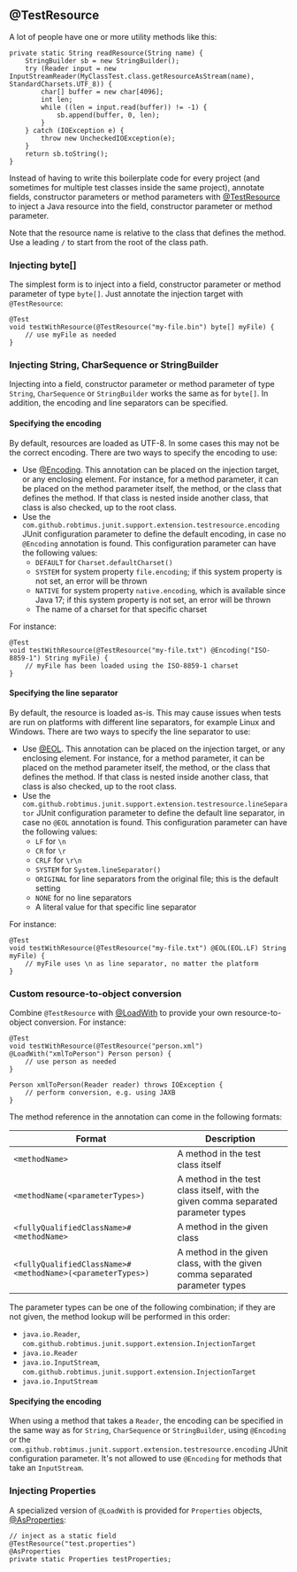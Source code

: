 <head>
  <title>@TestResource</title>
</head>

## @TestResource

A lot of people have one or more utility methods like this:

    private static String readResource(String name) {
        StringBuilder sb = new StringBuilder();
        try (Reader input = new InputStreamReader(MyClassTest.class.getResourceAsStream(name), StandardCharsets.UTF_8)) {
            char[] buffer = new char[4096];
            int len;
            while ((len = input.read(buffer)) != -1) {
                sb.append(buffer, 0, len);
            }
        } catch (IOException e) {
            throw new UncheckedIOException(e);
        }
        return sb.toString();
    }

Instead of having to write this boilerplate code for every project (and sometimes for multiple test classes inside the same project), annotate fields, constructor parameters or method parameters with [@TestResource](../apidocs/com/github/robtimus/junit/support/extension/testresource/TestResource.html) to inject a Java resource into the field, constructor parameter or method parameter.

Note that the resource name is relative to the class that defines the method. Use a leading `/` to start from the root of the class path.

### Injecting byte[]

The simplest form is to inject into a field, constructor parameter or method parameter of type `byte[]`. Just annotate the injection target with `@TestResource`:

```
@Test
void testWithResource(@TestResource("my-file.bin") byte[] myFile) {
    // use myFile as needed
}
```

### Injecting String, CharSequence or StringBuilder

Injecting into a field, constructor parameter or method parameter of type `String`, `CharSequence` or `StringBuilder` works the same as for `byte[]`. In addition, the encoding and line separators can be specified.

#### Specifying the encoding

By default, resources are loaded as UTF-8. In some cases this may not be the correct encoding. There are two ways to specify the encoding to use:

* Use [@Encoding](../apidocs/com/github/robtimus/junit/support/extension/testresource/Encoding.html). This annotation can be placed on the injection target, or any enclosing element. For instance, for a method parameter, it can be placed on the method parameter itself, the method, or the class that defines the method. If that class is nested inside another class, that class is also checked, up to the root class.
* Use the `com.github.robtimus.junit.support.extension.testresource.encoding` JUnit configuration parameter to define the default encoding, in case no `@Encoding` annotation is found. This configuration parameter can have the following values:
    * `DEFAULT` for `Charset.defaultCharset()`
    * `SYSTEM` for system property `file.encoding`; if this system property is not set, an error will be thrown
    * `NATIVE` for system property `native.encoding`, which is available since Java 17; if this system property is not set, an error will be thrown
    * The name of a charset for that specific charset

For instance:

```
@Test
void testWithResource(@TestResource("my-file.txt") @Encoding("ISO-8859-1") String myFile) {
    // myFile has been loaded using the ISO-8859-1 charset
}
```


#### Specifying the line separator

By default, the resource is loaded as-is. This may cause issues when tests are run on platforms with different line separators, for example Linux and Windows. There are two ways to specify the line separator to use:

* Use [@EOL](../apidocs/com/github/robtimus/junit/support/extension/testresource/EOL.html). This annotation can be placed on the injection target, or any enclosing element. For instance, for a method parameter, it can be placed on the method parameter itself, the method, or the class that defines the method. If that class is nested inside another class, that class is also checked, up to the root class.
* Use the `com.github.robtimus.junit.support.extension.testresource.lineSeparator` JUnit configuration parameter to define the default line separator, in case no `@EOL` annotation is found. This configuration parameter can have the following values:
    * `LF` for `\n`
    * `CR` for `\r`
    * `CRLF` for `\r\n`
    * `SYSTEM` for `System.lineSeparator()`
    * `ORIGINAL` for line separators from the original file; this is the default setting
    * `NONE` for no line separators
    * A literal value for that specific line separator

For instance:

```
@Test
void testWithResource(@TestResource("my-file.txt") @EOL(EOL.LF) String myFile) {
    // myFile uses \n as line separator, no matter the platform
}
```

### Custom resource-to-object conversion

Combine `@TestResource` with [@LoadWith](../apidocs/com/github/robtimus/junit/support/extension/testresource/LoadWith.html) to provide your own resource-to-object conversion. For instance:

```
@Test
void testWithResource(@TestResource("person.xml") @LoadWith("xmlToPerson") Person person) {
    // use person as needed
}

Person xmlToPerson(Reader reader) throws IOException {
    // perform conversion, e.g. using JAXB
}
```

The method reference in the annotation can come in the following formats:

| Format                                                   | Description                                                                       |
|----------------------------------------------------------|-----------------------------------------------------------------------------------|
|`<methodName>`                                            | A method in the test class itself                                                 |
|`<methodName(<parameterTypes>)`                           | A method in the test class itself, with the given comma separated parameter types |
|`<fullyQualifiedClassName>#<methodName>`                  | A method in the given class                                                       |
|`<fullyQualifiedClassName>#<methodName>(<parameterTypes>)`| A method in the given class, with the given comma separated parameter types       |

The parameter types can be one of the following combination; if they are not given, the method lookup will be performed in this order:
* `java.io.Reader`, `com.github.robtimus.junit.support.extension.InjectionTarget`
* `java.io.Reader`
* `java.io.InputStream`, `com.github.robtimus.junit.support.extension.InjectionTarget`
* `java.io.InputStream`

#### Specifying the encoding

When using a method that takes a `Reader`, the encoding can be specified in the same way as for `String`, `CharSequence` or `StringBuilder`, using `@Encoding` or the `com.github.robtimus.junit.support.extension.testresource.encoding` JUnit configuration parameter. It's not allowed to use `@Encoding` for methods that take an `InputStream`.

### Injecting Properties

A specialized version of `@LoadWith` is provided for `Properties` objects, [@AsProperties](../apidocs/com/github/robtimus/junit/support/extension/testresource/AsProperties.html):

    // inject as a static field
    @TestResource("test.properties")
    @AsProperties
    private static Properties testProperties;
